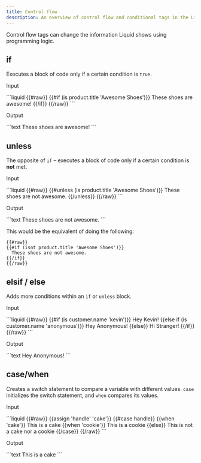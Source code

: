 ```yaml
---
title: Control flow
description: An overview of control flow and conditional tags in the Liquid template language.
---
```


Control flow tags can change the information Liquid shows using programming logic.

## if

Executes a block of code only if a certain condition is `true`.

<p class="code-label">Input</p>
```liquid
{{#raw}}
{{#if (is product.title 'Awesome Shoes')}}
  These shoes are awesome!
{{/if}}
{{/raw}}
```

<p class="code-label">Output</p>
```text
These shoes are awesome!
```

## unless

The opposite of `if` – executes a block of code only if a certain condition is **not** met.

<p class="code-label">Input</p>
```liquid
{{#raw}}
{{#unless (is product.title 'Awesome Shoes')}}
  These shoes are not awesome.
{{/unless}}
{{/raw}}
```

<p class="code-label">Output</p>
```text
These shoes are not awesome.
```

This would be the equivalent of doing the following:

```liquid
{{#raw}}
{{#if (isnt product.title 'Awesome Shoes')}}
  These shoes are not awesome.
{{/if}}
{{/raw}}
```

## elsif / else

Adds more conditions within an `if` or `unless` block.

<p class="code-label">Input</p>
```liquid
{{#raw}}
<!-- If customer.name = 'anonymous' -->
{{#if (is customer.name 'kevin')}}
  Hey Kevin!
{{else if (is customer.name 'anonymous')}}
  Hey Anonymous!
{{else}}
  Hi Stranger!
{{/if}}
{{/raw}}
```

<p class="code-label">Output</p>
```text
Hey Anonymous!
```

## case/when

Creates a switch statement to compare a variable with different values. `case` initializes the switch statement, and `when` compares its values.

<p class="code-label">Input</p>
```liquid
{{#raw}}
{{assign 'handle' 'cake'}}
{{#case handle}}
  {{when 'cake'}}
     This is a cake
  {{when 'cookie'}}
     This is a cookie
  {{else}}
     This is not a cake nor a cookie
{{/case}}
{{/raw}}
```

<p class="code-label">Output</p>
```text
This is a cake
```
